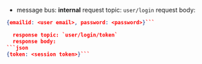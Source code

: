 * message bus: **internal**
  request topic: `user/login`
  request body: 
```json
{emailid: <user email>, password: <password>}```

  response topic: `user/login/token`
  response body: 
```json
{token: <session token>}```
